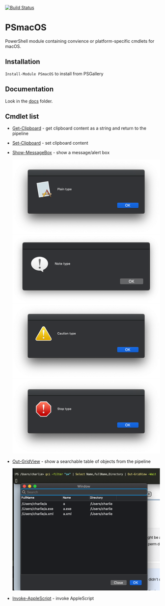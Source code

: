 [![Build Status](https://travis-ci.com/charlieschmidt/PSmacOS.svg?branch=master)](https://travis-ci.com/charlieschmidt/PSmacOS)

PSmacOS
========

PowerShell module containing convience or platform-specific cmdlets for macOS.

## Installation

`Install-Module PSmacOS` to install from PSGallery

## Documentation

Look in the [docs](docs/) folder.

## Cmdlet list

* [Get-Clipboard](docs/Get-Clipboard.md) - get clipboard content as a string and return to the pipeline

* [Set-Clipboard](docs/Set-Clipboard.md) - set clipboard content

* [Show-MessageBox](docs/Show-MessageBox.md) - show a message/alert box

    ![Show-MessageBox Plain Type screenshot](/Resources/Screenshot-Show-MessageBox-Plain.png)
    ![Show-MessageBox Note Type screenshot](/Resources/Screenshot-Show-MessageBox-Note.png)
    ![Show-MessageBox Caution Type screenshot](/Resources/Screenshot-Show-MessageBox-Caution.png)
    ![Show-MessageBox Stop Type screenshot](/Resources/Screenshot-Show-MessageBox-Stop.png)


* [Out-GridView](docs/Out-GridView.md) - show a searchable table of objects from the pipeline

    ![Out-GridView screenshot](/Resources/Screenshot-Out-GridView.png)

* [Invoke-AppleScript](docs/Invoke-AppleScript.md) - invoke AppleScript
